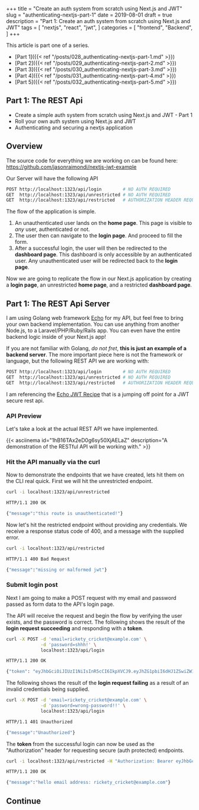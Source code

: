 +++
title = "Create an auth system from scratch using Next.js and JWT"
slug = "authenticating-nextjs-part-1"
date = 2019-08-01
draft = true
description = "Part 1: Create an auth system from scratch using Next.js and JWT"
tags = [
    "nextjs",
    "react",
    "jwt",
]
categories = [
    "frontend",
    "Backend",
]
+++

This article is part one of a series.

* [Part 1]({{< ref "/posts/028_authenticating-nextjs-part-1.md" >}})
* [Part 2]({{< ref "/posts/029_authenticating-nextjs-part-2.md" >}})
* [Part 3]({{< ref "/posts/030_authenticating-nextjs-part-3.md" >}})
* [Part 4]({{< ref "/posts/031_authenticating-nextjs-part-4.md" >}})
* [Part 5]({{< ref "/posts/032_authenticating-nextjs-part-5.md" >}})

## Part 1: The REST Api

* Create a simple auth system from scratch using Next.js and JWT - Part 1
* Roll your own auth system using Next.js and JWT
* Authenticating and securing a nextjs application

## Overview

The source code for everything we are working on can be found here: https://github.com/jasonraimondi/nextjs-jwt-example

Our Server will have the following API

```bash
POST http://localhost:1323/api/login        # NO AUTH REQUIRED
GET  http://localhost:1323/api/unrestricted # NO AUTH REQUIRED
GET  http://localhost:1323/api/restricted   # AUTHORIZATION HEADER REQUIRED 
``` 

The flow of the application is simple. 

1. An unauthenticated user lands on the **home page**. This page is visible to _any_ user, authenticated or not.
2. The user then can navigate to the **login page**. And proceed to fill the form. 
3. After a successful login, the user will then be redirected to the **dashboard page**. This dashboard is only accessible by an authenticated user. Any unauthenticated user will be redirected back to the **login page**.

Now we are going to replicate the flow in our Next.js application by creating a **login page**, an unrestricted **home page**, and a restricted **dashboard page**.  


## Part 1: The REST Api Server

I am using Golang web framework [Echo](https://echo.labstack.com/) for my API, but feel free to bring your own backend implementation. You can use anything from another Node.js, to a Laravel/PHP/Ruby/Rails app. You can even have the entire backend logic inside of your Next.js app!

If you are not familiar with Golang, _do not fret_, **this is just an example of a backend server**. The more important piece here is not the framework or language, but the following REST API we are working with:

```bash
POST http://localhost:1323/api/login        # NO AUTH REQUIRED
GET  http://localhost:1323/api/unrestricted # NO AUTH REQUIRED
GET  http://localhost:1323/api/restricted   # AUTHORIZATION HEADER REQUIRED 
```

I am referencing the [Echo JWT Recipe](https://echo.labstack.com/cookbook/jwt) that is a jumping off point for a JWT secure rest api.

### API Preview

Let's take a look at the actual REST API we have implemented. 

{{< asciinema id="1hB16TAx2eD0g6sy50XjAELaZ" description="A demonstration of the RESTful API will be working with." >}}

### Hit the API manually via the curl

Now to demonstrate the endpoints that we have created, lets hit them on the CLI real quick. First we will hit the unrestricted endpoint. 

```bash
curl -i localhost:1323/api/unrestricted

HTTP/1.1 200 OK

{"message":"this route is unauthenticated!"}
```

Now let's hit the restricted endpoint without providing any credentials. We receive a response status code of 400, and a message with the supplied error.

```bash
curl -i localhost:1323/api/restricted

HTTP/1.1 400 Bad Request

{"message":"missing or malformed jwt"}
```

### Submit login post

Next I am going to make a POST request with my email and password passed as form data to the API's login page.

The API will receive the request and begin the flow by verifying the user exists, and the password is correct. The following shows the result of the **login request succeeding** and responding with a **token**.

```bash
curl -X POST -d 'email=rickety_cricket@example.com' \
             -d 'password=shhh!' \
             localhost:1323/api/login

HTTP/1.1 200 OK

{"token": "eyJhbGciOiJIUzI1NiIsInR5cCI6IkpXVCJ9.eyJhZG1pbiI6dHJ1ZSwiZW1haWwiOiJyaWNrZXR5X2NyaWNrZXRAZXhhbXBsZS5jb20iLCJleHAiOjE1NjUxOTkzNzl9.BUSk39ZXXAUU6-L0sa3tlH_6vNnKIPWKoclOI1u85TA"}
```

The following shows the result of the **login request failing** as a result of an invalid credentials being supplied.

```bash
curl -X POST -d 'email=rickety_cricket@example.com' \
             -d 'password=wrong-password!!' \
             localhost:1323/api/login

HTTP/1.1 401 Unauthorized

{"message":"Unauthorized"}
```

The **token** from the successful login can now be used as the "Authorization" header for requesting secure (auth protected) endpoints.

```bash
curl -i localhost:1323/api/restricted -H "Authorization: Bearer eyJhbGciOiJIUzI1NiIsInR5cCI6IkpXVCJ9.eyJhZG1pbiI6dHJ1ZSwiZW1haWwiOiJyaWNrZXR5X2NyaWNrZXRAZXhhbXBsZS5jb20iLCJleHAiOjE1NjUxOTkzNzl9.BUSk39ZXXAUU6-L0sa3tlH_6vNnKIPWKoclOI1u85TA"

HTTP/1.1 200 OK

{"message":"hello email address: rickety_cricket@example.com"}
```

## Continue

